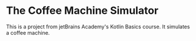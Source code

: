 # The Coffee Machine Simulator  
This is a project from jetBrains Academy's Kotlin Basics course. It simulates a coffee machine.

